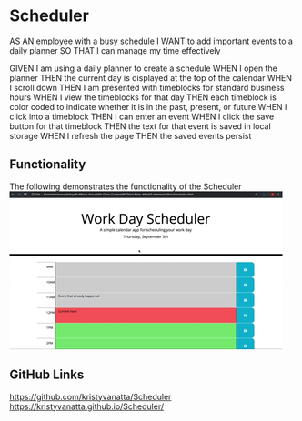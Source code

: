 # Scheduler

AS AN employee with a busy schedule
I WANT to add important events to a daily planner
SO THAT I can manage my time effectively

GIVEN I am using a daily planner to create a schedule
WHEN I open the planner
THEN the current day is displayed at the top of the calendar
WHEN I scroll down
THEN I am presented with timeblocks for standard business hours
WHEN I view the timeblocks for that day
THEN each timeblock is color coded to indicate whether it is in the past, present, or future
WHEN I click into a timeblock
THEN I can enter an event
WHEN I click the save button for that timeblock
THEN the text for that event is saved in local storage
WHEN I refresh the page
THEN the saved events persist

## Functionality
The following demonstrates the functionality of the Scheduler
![A user clicks on slots on the color-coded calendar and edits the events.](assets\images\05-third-party-apis-homework-demo.gif)

## GitHub Links
https://github.com/kristyvanatta/Scheduler
https://kristyvanatta.github.io/Scheduler/